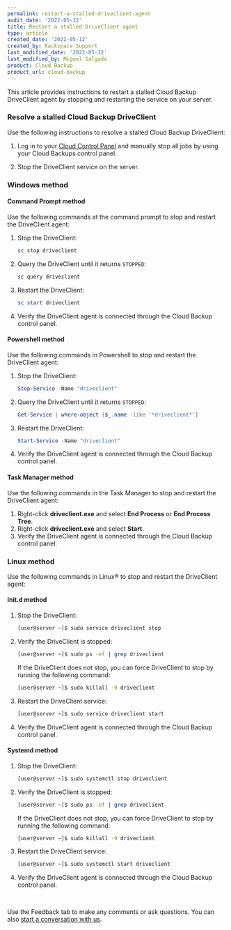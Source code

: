 ```yaml
---
permalink: restart-a-stalled-driveclient-agent
audit_date: '2022-05-12'
title: Restart a stalled DriveClient agent
type: article
created_date: '2022-05-12'
created_by: Rackspace Support
last_modified_date: '2022-05-12'
last_modified_by: Miguel Salgado
product: Cloud Backup
product_url: cloud-backup
---
```

This article provides instructions to restart a stalled Cloud Backup DriveClient agent by stopping and restarting the service on your server.

### Resolve a stalled Cloud Backup DriveClient

Use the following instructions to resolve a stalled Cloud Backup DriveClient:

1.	Log in to your [Cloud Control Panel](https://login.rackspace.com) and manually stop all jobs by using your Cloud Backups control panel.

2.	Stop the DriveClient service on the server.

### Windows method

#### Command Prompt method

Use the following commands at the command prompt to stop and restart the DriveClient agent:

1. Stop the DriveClient:

    ```powershell
    sc stop driveclient
    ```

2. Query the DriveClient until it returns `STOPPED`:

    ```powershell
    sc query driveclient
    ```
3. Restart the DriveClient:

    ```powershell
    sc start driveclient
    ```

4. Verify the DriveClient agent is connected through the Cloud Backup control panel.

#### Powershell method

Use the following commands in Powershell to stop and restart the DriveClient agent:

1. Stop the DriveClient:

    ```powershell
    Stop-Service -Name "driveclient"
    ```

2. Query the DriveClient until it returns `STOPPED`:

    ```powershell
    Get-Service | where-object {$_.name -like '*driveclient*'}
    ```

3. Restart the DriveClient:

    ```powershell
    Start-Service -Name "driveclient"
    ```

4. Verify the DriveClient agent is connected through the Cloud Backup control panel.

#### Task Manager method

Use the following commands in the Task Manager to stop and restart the DriveClient agent:

1. Right-click **driveclient.exe** and select **End Process** or **End Process Tree**.
2. Right-click **driveclient.exe** and select **Start**.
3. Verify the DriveClient agent is connected through the Cloud Backup control panel.

### Linux method

Use the following commands in Linux&reg; to stop and restart the DriveClient agent:

#### Init.d method

1. Stop the DriveClient:

    ```sh
    [user@server ~]$ sudo service driveclient stop
    ```

2. Verify the DriveClient is stopped:

    ```sh
    [user@server ~]$ sudo ps -ef | grep driveclient
    ```

   If the DriveClient does not stop, you can force DriveClient to stop by running the following command:

    ```sh
    [user@server ~]$ sudo killall -9 driveclient
    ```

3. Restart the DriveClient service:

    ```sh
    [user@server ~]$ sudo service driveclient start
    ```

4. Verify the DriveClient agent is connected through the Cloud Backup control panel.

#### Systemd method

1. Stop the DriveClient:

    ```sh
    [user@server ~]$ sudo systemctl stop driveclient
    ```

2. Verify the DriveClient is stopped:

    ```sh
    [user@server ~]$ sudo ps -ef | grep driveclient
    ```

   If the DriveClient does not stop, you can force DriveClient to stop by running the following command:

    ```sh
    [user@server ~]$ sudo killall -9 driveclient
    ```

3. Restart the DriveClient service:

    ```sh
    [user@server ~]$ sudo systemctl start driveclient
    ```

4. Verify the DriveClient agent is connected through the Cloud Backup control panel.

<br>

Use the Feedback tab to make any comments or ask questions. You can also [start a conversation with us](https://www.rackspace.com/contact).
